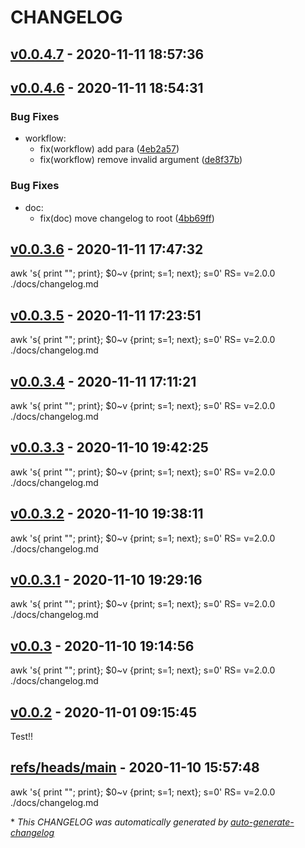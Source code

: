 # CHANGELOG

## [v0.0.4.7](https://github.com/MarcoFaul/diw/releases/tag/v0.0.4.7) - 2020-11-11 18:57:36



## [v0.0.4.6](https://github.com/MarcoFaul/diw/releases/tag/v0.0.4.6) - 2020-11-11 18:54:31



### Bug Fixes

- workflow:
  - fix(workflow) add para ([4eb2a57](https://github.com/MarcoFaul/diw/commit/4eb2a573230fa3f3292723c24f29839c3c209c54))
  - fix(workflow) remove invalid argument ([de8f37b](https://github.com/MarcoFaul/diw/commit/de8f37b253a8f55c3558ca62cd5bf73bb8e5c9c0))

### Bug Fixes

- doc:
  - fix(doc) move changelog to root ([4bb69ff](https://github.com/MarcoFaul/diw/commit/4bb69ff0d7d76e7cfcb1502db9042032842dd25f))

## [v0.0.3.6](https://github.com/MarcoFaul/diw/releases/tag/v0.0.3.6) - 2020-11-11 17:47:32

awk 's{ print ""; print}; $0~v {print; s=1; next}; s=0' RS= v=2.0.0 ./docs/changelog.md

## [v0.0.3.5](https://github.com/MarcoFaul/diw/releases/tag/v0.0.3.5) - 2020-11-11 17:23:51

awk 's{ print ""; print}; $0~v {print; s=1; next}; s=0' RS= v=2.0.0 ./docs/changelog.md

## [v0.0.3.4](https://github.com/MarcoFaul/diw/releases/tag/v0.0.3.4) - 2020-11-11 17:11:21

awk 's{ print ""; print}; $0~v {print; s=1; next}; s=0' RS= v=2.0.0 ./docs/changelog.md

## [v0.0.3.3](https://github.com/MarcoFaul/diw/releases/tag/v0.0.3.3) - 2020-11-10 19:42:25

awk 's{ print ""; print}; $0~v {print; s=1; next}; s=0' RS= v=2.0.0 ./docs/changelog.md

## [v0.0.3.2](https://github.com/MarcoFaul/diw/releases/tag/v0.0.3.2) - 2020-11-10 19:38:11

awk 's{ print ""; print}; $0~v {print; s=1; next}; s=0' RS= v=2.0.0 ./docs/changelog.md

## [v0.0.3.1](https://github.com/MarcoFaul/diw/releases/tag/v0.0.3.1) - 2020-11-10 19:29:16

awk 's{ print ""; print}; $0~v {print; s=1; next}; s=0' RS= v=2.0.0 ./docs/changelog.md

## [v0.0.3](https://github.com/MarcoFaul/diw/releases/tag/v0.0.3) - 2020-11-10 19:14:56

awk 's{ print ""; print}; $0~v {print; s=1; next}; s=0' RS= v=2.0.0 ./docs/changelog.md

## [v0.0.2](https://github.com/MarcoFaul/diw/releases/tag/v0.0.2) - 2020-11-01 09:15:45

Test!!

## [refs/heads/main](https://github.com/MarcoFaul/diw/releases/tag/refs/heads/main) - 2020-11-10 15:57:48

awk 's{ print ""; print}; $0~v {print; s=1; next}; s=0' RS= v=2.0.0 ./docs/changelog.md

\* *This CHANGELOG was automatically generated by [auto-generate-changelog](https://github.com/BobAnkh/auto-generate-changelog)*
